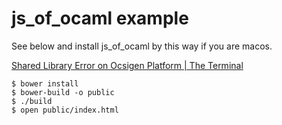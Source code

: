 # js\_of\_ocaml example

See below and install js\_of\_ocaml by this way if you are macos.

[Shared Library Error on Ocsigen Platform | The Terminal](http://fyp.jschua.com/2013/02/shared-library-error-on-ocsigen-platform.html "Shared Library Error on Ocsigen Platform | The Terminal")

```
$ bower install
$ bower-build -o public
$ ./build
$ open public/index.html
```
